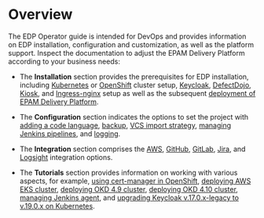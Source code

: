 # Overview

The EDP Operator guide is intended for DevOps and provides information on EDP installation, configuration and customization, as well as the platform support. Inspect the documentation to adjust the EPAM Delivery Platform
according to your business needs:

* The **Installation** section provides the prerequisites for EDP installation, including [Kubernetes](kubernetes-cluster-settings.md) or [OpenShift](openshift-cluster-settings.md) cluster setup,
[Keycloak](install-keycloak.md), [DefectDojo](install-defectdojo.md), [Kiosk](install-kiosk.md), and [Ingress-nginx](install-ingress-nginx.md) setup as well as the subsequent [deployment of EPAM Delivery Platform](install-edp.md).

* The **Configuration** section indicates the options to set the project with [adding a code language](add-other-code-language.md), [backup](restore-edp-with-velero.md), [VCS import strategy](import-strategy.md),
[managing Jenkins pipelines](overview-manage-jenkins-pipelines.md), and [logging](install-loki.md).

* The **Integration** section comprises the [AWS](enable-irsa.md), [GitHub](github-integration.md), [GitLab](gitlab-integration.md), [Jira](jira-integration.md), and [Logsight](logsight-integration.md) integration options.

* The **Tutorials** section provides information on working with various aspects, for example, [using cert-manager in OpenShift](ssl-automation-okd.md), [deploying AWS EKS cluster](deploy-aws-eks.md), [deploying OKD 4.9 cluster](deploy-okd.md), [deploying OKD 4.10 cluster](deploy-okd-4.10.md), [managing Jenkins agent](add-jenkins-agent.md), and [upgrading Keycloak v.17.0.x-legacy to v.19.0.x on Kubernetes](upgrade-keycloak-17.0.x-legacy-to-19.0.x.md).
